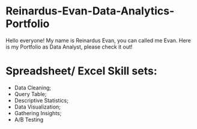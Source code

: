 # Reinardus-Evan-Data-Analytics-Portfolio
Hello everyone! My name is Reinardus Evan, you can called me Evan. Here is my Portfolio as Data Analyst, please check it out!

# Spreadsheet/ Excel Skill sets:
- Data Cleaning;
- Query Table;
- Descriptive Statistics;
- Data Visualization;
- Gathering Insights;
- A/B Testing
